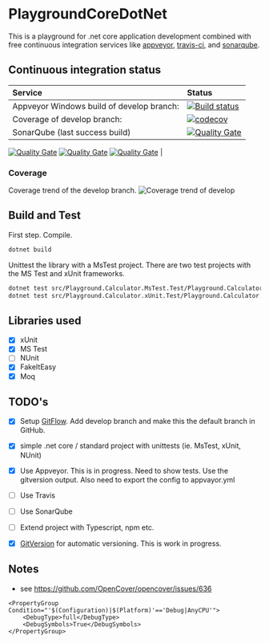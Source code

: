 # PlaygroundCoreDotNet
This is a playground for .net core application development combined with free continuous integration services like [appveyor](http://appveyor.com), [travis-ci](https://travis-ci.org/), and [sonarqube](https://about.sonarcloud.io/).


## Continuous integration status


| Service | Status |
| :--- | :--- |
| Appveyor Windows build of develop branch: | [![Build status](https://ci.appveyor.com/api/projects/status/d6clbt722i1fxcy9/branch/develop?svg=true)](https://ci.appveyor.com/project/coenm/playgroundcoredotnet/branch/develop) |
| Coverage of develop branch: | [![codecov](https://codecov.io/gh/coenm/PlaygroundCoreDotNet/branch/develop/graph/badge.svg)](https://codecov.io/gh/coenm/PlaygroundCoreDotNet) |
| SonarQube (last success build)  | [![Quality Gate](https://sonarcloud.io/api/badges/gate?key=PlaygroundDotNetCoreDevelop&blinking=true)](https://sonarcloud.io/dashboard?id=PlaygroundDotNetCoreDevelop)
 [![Quality Gate](https://sonarcloud.io/api/badges/measure?key=PlaygroundDotNetCoreDevelop&metric=coverage&blinking=true)](https://sonarcloud.io/dashboard?id=PlaygroundDotNetCoreDevelop)
 [![Quality Gate](https://sonarcloud.io/api/badges/measure?key=PlaygroundDotNetCoreDevelop&metric=vulnerabilities&blinking=true)](https://sonarcloud.io/dashboard?id=PlaygroundDotNetCoreDevelop) 
 [![Quality Gate](https://sonarcloud.io/api/badges/measure?key=PlaygroundDotNetCoreDevelop&metric=ncloc&blinking=true)](https://sonarcloud.io/dashboard?id=PlaygroundDotNetCoreDevelop) | 
 <!-- see https://github.com/QualInsight/qualinsight-plugins-sonarqube-badges/wiki/Measure-badges  -->


### Coverage
Coverage trend of the develop branch.
 ![Coverage trend of develop](https://codecov.io/gh/coenm/PlaygroundCoreDotNet/branch/develop/graphs/commits.svg)

## Build and Test
First step. Compile.
```bash
dotnet build
```

Unittest the library with a MsTest project.
There are two test projects with the MS Test and xUnit frameworks.
```bash
dotnet test src/Playground.Calculator.MsTest.Test/Playground.Calculator.MsTest.Test.csproj
dotnet test src/Playground.Calculator.xUnit.Test/Playground.Calculator.xUnit.Test.csproj
```

## Libraries used
- [x] xUnit
- [x] MS Test
- [ ] NUnit
- [x] FakeItEasy
- [x] Moq

## TODO's
- [x] Setup [GitFlow](http://nvie.com/posts/a-successful-git-branching-model/). Add develop branch and make this the default branch in GitHub.
- [x] simple .net core / standard project with unittests (ie. MsTest, xUnit, NUnit)
- [x] Use Appveyor. This is in progress. Need to show tests. Use the gitversion output. Also need to export the config to appvayor.yml
- [ ] Use Travis
- [ ] Use SonarQube
- [ ] Extend project with Typescript, npm etc.
- [x] [GitVersion](https://gitversion.readthedocs.io/en/latest/) for automatic versioning. This is work in progress.



## Notes

- see https://github.com/OpenCover/opencover/issues/636
```
<PropertyGroup Condition="'$(Configuration)|$(Platform)'=='Debug|AnyCPU'">
    <DebugType>full</DebugType>
    <DebugSymbols>True</DebugSymbols>
</PropertyGroup>
```